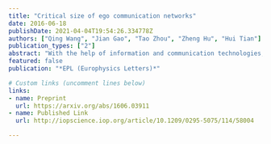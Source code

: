```yaml
---
title: "Critical size of ego communication networks"
date: 2016-06-18
publishDate: 2021-04-04T19:54:26.334778Z
authors: ["Qing Wang", "Jian Gao", "Tao Zhou", "Zheng Hu", "Hui Tian"]
publication_types: ["2"]
abstract: "With the help of information and communication technologies, studies on the overall social networks have been extensively reported recently. However, investigations on the directed Ego Communication Networks (ECNs) remain insufficient, where an ECN stands for a sub network composed of a centralized individual and his/her direct contacts. In this paper, the directed ECNs are built on the Call Detail Records (CDRs), which cover more than 7 million people of a provincial capital city in China for half a year. Results show that there is a critical size for ECN at about 150, above which the average emotional closeness between ego and alters drops, the balanced relationship between ego and network collapses, and the proportion of strong ties decreases. This paper not only demonstrate the significance of ECN size in affecting its properties, but also shows accordance with the \"Dunbar's Number\". These results can be viewed as a cross-culture supportive evidence to the well-known Social Brain Hypothesis (SBH)."
featured: false
publication: "*EPL (Europhysics Letters)*"

# Custom links (uncomment lines below)
links:
- name: Preprint
  url: https://arxiv.org/abs/1606.03911
- name: Published Link
  url: http://iopscience.iop.org/article/10.1209/0295-5075/114/58004

---
```


